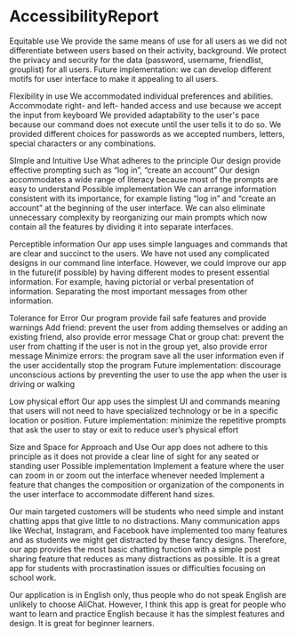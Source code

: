 # AccessibilityReport

Equitable use
We provide the same means of use for all users as we did not differentiate between users based on their activity, background.
We protect the privacy and security for the data (password, username, friendlist, grouplist) for all users.
Future implementation: we can develop different motifs for user interface to make it appealing to all users. 

Flexibility in use
We accommodated individual preferences and abilities.
Accommodate right- and left- handed access and use because we accept the input from keyboard
We provided adaptability to the user's pace because our command does not execute until the user tells it to do so.
We provided different choices for passwords as we accepted numbers, letters, special characters or any combinations.

SImple and Intuitive Use
What adheres to the principle
Our design provide effective prompting such as “log in”, “create an account”
Our design accommodates a wide range of literacy because most of the prompts are easy to understand
Possible implementation
We can arrange information consistent with its importance, for example listing “log in” and “create an account” at the beginning of the user interface.
We can also eliminate unnecessary complexity by reorganizing our main prompts which now contain all the features by dividing it into separate interfaces. 

Perceptible information
Our app uses simple languages and commands that are clear and succinct to the users. We have not used any complicated designs in our command line interface.
However, we could improve our app in the future(if possible) by having different modes to present essential information. For example, having pictorial or verbal presentation of information. Separating the most important messages from other information. 

Tolerance for Error
Our program provide fail safe features and provide warnings
Add friend: prevent the user from adding themselves or adding an existing friend, also provide error message
Chat or group chat: prevent the user from chatting if the user is not in the group yet, also provide error message
Minimize errors: the program save all the user information even if the user accidentally stop the program
Future implementation: discourage unconscious actions by preventing the user to use the app when the user is driving or walking

Low physical effort
Our app uses the simplest UI and commands meaning that users will not need to have specialized technology or be in a specific location or position. 
Future implementation: minimize the repetitive prompts that ask the user to stay or exit to reduce user’s physical effort

Size and Space for Approach and Use
Our app does not adhere to this principle as it does not provide a clear line of sight for any seated or standing user
Possible implementation
Implement a feature where the user can zoom in or zoom out the interface whenever needed
Implement a feature that changes the composition or organization of the components in the user interface to accommodate different hand sizes.
 
Our main targeted customers will be students who need simple and instant chatting apps that give little to no distractions. Many communication apps like Wechat, Instagram, and Facebook have implemented too many features and as students we might get distracted by these fancy designs. Therefore, our app provides the most basic chatting function with a simple post sharing feature that reduces as many distractions as possible. It is a great app for students with procrastination issues or difficulties focusing on school work. 

Our application is in English only, thus people who do not speak English are unlikely to choose AliChat. However, I think this app is great for people who want to learn and practice English because it has the simplest features and design. It is great for beginner learners.

